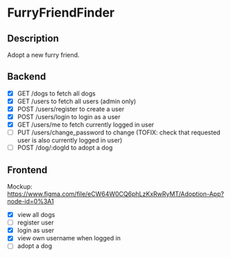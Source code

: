 # FurryFriendFinder

## Description
Adopt a new furry friend.

## Backend
- [x] GET /dogs to fetch all dogs
- [x] GET /users to fetch all users (admin only)
- [x] POST /users/register to create a user
- [x] POST /users/login to login as a user
- [x] GET /users/me to fetch currently logged in user
- [ ] PUT /users/change_password to change (TOFIX: check that requested user is also currently logged in user)
- [ ] POST /dog/:dogId to adopt a dog

## Frontend
Mockup: https://www.figma.com/file/eCW64W0CQ6phLzKxRwRyMT/Adoption-App?node-id=0%3A1

- [x] view all dogs
- [ ] register user
- [x] login as user
- [x] view own username when logged in
- [ ] adopt a dog
